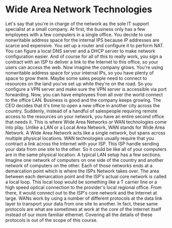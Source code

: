 # Wide Area Network Technologies

Let's say that you're in charge of the network as the sole IT support specialist at a small company. At first, the business only has a few employees with a few computers in a single office. You decide to use nonwritable address space for the internal IPS because IP addresses are scarce and expensive. You set up a router and configure it to perform NAT. You can figure a local DNS server and a DHCP server to make network configuration easier. And of course for all of this to really work, you sign a contract with an ISP to deliver a link to the Internet to this office, so your users can access the web. Now imagine the company grows. You're using nonwritable address space for your internal IPs, so you have plenty of space to grow there. Maybe some sales people need to connect to resources on the land you've set up while they're on the road. So you configure a VPN server and make sure the VPN server is accessible via port forwarding. Now, you can have employees from all over the world connect to the office LAN. Business is good and the company keeps growing. The CEO decides that it's time to open a new office in another city across the country. Suddenly, instead of a handful of salespeople requiring remote access to the resources on your network, you have an entire second office that needs it. This is where Wide Area Networks or WAN technologies come into play. Unlike a LAN or a Local Area Network, WAN stands for Wide Area Network. A Wide Area Network acts like a single network, but spans across multiple physical locations. WAN technologies usually require that you contract a link across the Internet with your ISP. This ISP handle sending your data from one site to the other. So it could be like all of your computers are in the same physical location. A typical LAN setup has a few sections. Imagine one network of computers on one side of the country and another network of computers on the other. Each of those networks ends at a demarcation point which is where the ISPs Network takes over. The area between each demarcation point and the ISP's actual core network is called a local loop. This local loop would be something like a T carrier line or a high speed optical connection to the provider's local regional office. From there, it would connect out to the ISP's core network and the Internet at large. WANs work by using a number of different protocols at the data link layer to transport your data from one site to another. In fact, these same protocols are what are sometimes at work at the core of the Internet itself instead of our more familiar ethernet. Covering all the details of these protocols is out of the scope of this course.
